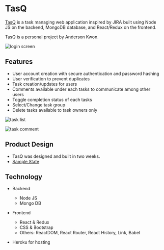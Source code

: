 # TasQ

[TasQ](https://tasq-application.herokuapp.com/dashboard) is a task managing web application inspired by JIRA built using Node JS on the backend, MongoDB database, and React/Redux on the frontend.

TasQ is a personal project by Anderson Kwon.


![login screen](https://i.ibb.co/BK2HzJd/test1.png)


## Features
- User account creation with secure authentication and password hashing
- User verification to prevent duplicates
- Task creation/updates for users
- Comments available under each tasks to communicate among other users
- Toggle completion status of each tasks
- Select/Change task group
- Delete tasks available to task owners only

![task list](https://i.ibb.co/F4FXwnz/test2.png)

![task comment](https://i.ibb.co/8mr5NYQ/test3.png)


## Product Design
- TasQ was designed and built in two weeks.
- [Sample State](https://github.com/skjoon1804/react-express-app/blob/main/src/server/defaultState.js)


## Technology
- Backend
  - Node JS
  - Mongo DB

- Frontend
  - React & Redux
  - CSS & Bootstrap
  - Others: ReactDOM, React Router, React History, Link, Babel

- Heroku for hosting
